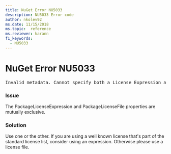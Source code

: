 ```yaml
---
title: NuGet Error NU5033
description: NU5033 Error code
author: nkolev92
ms.date: 11/15/2018
ms.topic:  reference
ms.reviewer: karann
f1_keywords: 
  - NU5033
---
```


# NuGet Error NU5033
<pre>Invalid metadata. Cannot specify both a License Expression and a License File.</pre>

### Issue

The PackageLicenseExpression and PackageLicenseFile properties are mutually exclusive.

### Solution

Use one or the other. If you are using a well known license that's part of the standard license list, consider using an expression. Otherwise please use a license file. 